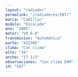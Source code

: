 ```yaml
---
layout: "radiador"
permalink: "/radiadores/587/"
marca: "Cadillac"
modelo: "Escalade"
ano: "2005"
motor: "V8 6.0"
transmision: "Automática"
parte: "432306"
clima: "Con clima"
alto: "34"
ancho: "17 1/2"
observaciones: "Con clima EAM"
id: "587"
---
```


